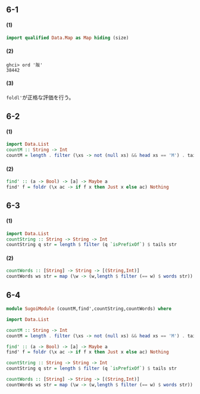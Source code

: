 ## 6-1
#### (1)
```haskell
import qualified Data.Map as Map hiding (size)
```

#### (2)
```
ghci> ord '阪'
38442
```

#### (3)
`foldl'`が正格な評価を行う。

## 6-2
#### (1)
```haskell
import Data.List
countM :: String -> Int
countM = length . filter (\xs -> not (null xs) && head xs == 'M') . tails
```

#### (2)
```haskell
find' :: (a -> Bool) -> [a] -> Maybe a
find' f = foldr (\x ac -> if f x then Just x else ac) Nothing
```

## 6-3
#### (1)
```haskell
import Data.List
countString :: String -> String -> Int
countString q str = length $ filter (q `isPrefixOf`) $ tails str
```

#### (2)
```haskell
countWords :: [String] -> String -> [(String,Int)]
countWords ws str = map (\w -> (w,length $ filter (== w) $ words str)) ws
```

## 6-4
```haskell
module SugoiModule (countM,find',countString,countWords) where

import Data.List

countM :: String -> Int
countM = length . filter (\xs -> not (null xs) && head xs == 'M') . tails

find' :: (a -> Bool) -> [a] -> Maybe a
find' f = foldr (\x ac -> if f x then Just x else ac) Nothing

countString :: String -> String -> Int
countString q str = length $ filter (q `isPrefixOf`) $ tails str

countWords :: [String] -> String -> [(String,Int)]
countWords ws str = map (\w -> (w,length $ filter (== w) $ words str)) ws
```
